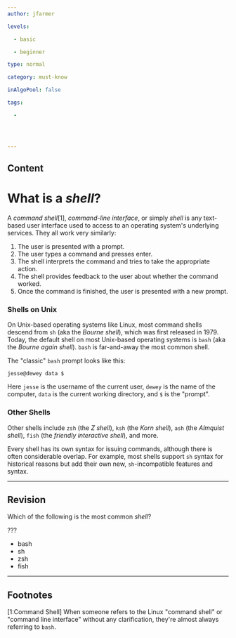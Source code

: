 ```yaml
---
author: jfarmer

levels:

  - basic

  - beginner

type: normal

category: must-know

inAlgoPool: false

tags:

  - 




---
```

## Content
# What is a *shell*?

A *command shell*[1], *command-line interface*, or simply *shell* is any text-based user interface used to access to an operating system's underlying services.   They all work very similarly:

1. The user is presented with a prompt.
2. The user types a command and presses enter.
3. The shell interprets the command and tries to take the appropriate action.
4. The shell provides feedback to the user about whether the command worked.
5. Once the command is finished, the user is presented with a new prompt.

### Shells on Unix

On Unix-based operating systems like Linux, most command shells descend from `sh` (aka the *Bourne shell*), which was first released in 1979.  Today, the default shell on most Unix-based operating systems is `bash` (aka the *Bourne again shell*). `bash` is far-and-away the most common shell.

The "classic" `bash` prompt looks like this:

```session
jesse@dewey data $
```

Here `jesse` is the username of the current user, `dewey` is the name of the computer, `data` is the current working directory, and `$` is the "prompt".


### Other Shells

Other shells include `zsh` (the *Z shell*), `ksh` (the *Korn shell*), `ash` (the *Almquist shell*), `fish` (the *friendly interactive shell*), and more.

Every shell has its own syntax for issuing commands, although there is often considerable overlap.  For example, most shells support `sh` syntax for historical reasons but add their own new, `sh`-incompatible features and syntax.

---
## Revision

Which of the following is the most common *shell*? 

???

* bash
* sh
* zsh
* fish

---
## Footnotes
[1:Command Shell]
When someone refers to the Linux "command shell" or "command line interface" without any clarification, they're almost always referring to `bash`.
